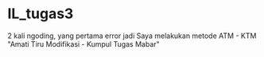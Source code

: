 # IL_tugas3

2 kali ngoding, yang pertama error jadi Saya melakukan metode ATM - KTM "Amati Tiru Modifikasi - Kumpul Tugas Mabar"
